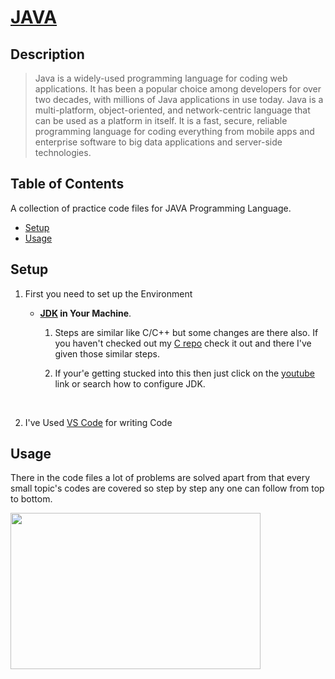# **[JAVA](https://www.java.com/en/download/)**

## **Description**

> Java is a widely-used programming language for coding web applications. It has been a popular choice among developers for over two decades, with millions of Java applications in use today. Java is a multi-platform, object-oriented, and network-centric language that can be used as a platform in itself. It is a fast, secure, reliable programming language for coding everything from mobile apps and enterprise software to big data applications and server-side technologies.

## **Table of Contents**

A collection of practice code files for JAVA Programming Language.

- [Setup](#setup)
- [Usage](#usage)

## **Setup**

1. First you need to set up the Environment

   - **[JDK](https://www.oracle.com/in/java/technologies/downloads/) in Your Machine**.

     1. Steps are similar like C/C++ but some changes are there also. If you haven't checked out my [C repo](https://github.com/anirban-629/C_Language) check it out and there I've given those similar steps.

     2. If your'e getting stucked into this then just click on the [youtube](https://www.youtube.com/results?search_query=how+to+configure+jdk) link or search how to configure JDK.

<br>

2. I've Used [VS Code](https://code.visualstudio.com/) for writing Code

## **Usage**

There in the code files a lot of problems are solved apart from that every small topic's codes are covered so step by step any one can follow from top to bottom.

<img src="https://thumbs.dreamstime.com/b/thank-you-message-person-using-laptop-computer-168457246.jpg" width="400" height="250">
